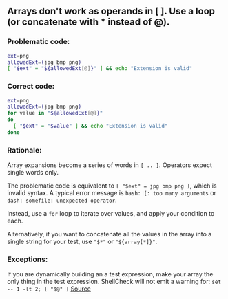 ## Arrays don't work as operands in [ ]. Use a loop (or concatenate with * instead of @).

### Problematic code:

```sh
ext=png
allowedExt=(jpg bmp png)
[ "$ext" = "${allowedExt[@]}" ] && echo "Extension is valid"
```

### Correct code:

```sh
ext=png
allowedExt=(jpg bmp png)
for value in "${allowedExt[@]}"
do
  [ "$ext" = "$value" ] && echo "Extension is valid"
done
```
### Rationale:

Array expansions become a series of words in `[ .. ]`. Operators expect single words only.

The problematic code is equivalent to `[ "$ext" = jpg bmp png ]`, which is invalid syntax. A typical error message is `bash: [: too many arguments` or `dash: somefile: unexpected operator`. 

Instead, use a `for` loop to iterate over values, and apply your condition to each.

Alternatively, if you want to concatenate all the values in the array into a single string for your test, use `"$*"` or `"${array[*]}"`.

### Exceptions:

If you are dynamically building an a test expression, make your array the only thing in the test expression. ShellCheck will not emit a warning for: `set -- 1 -lt 2; [ "$@" ]`
[Source](https://github.com/koalaman/shellcheck/wiki/SC2198)

